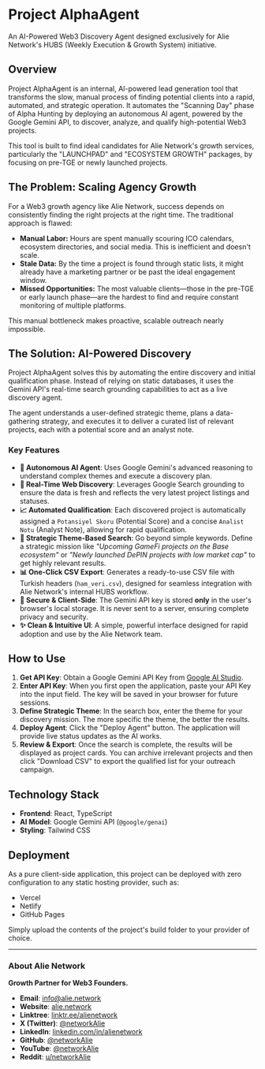 # Project AlphaAgent

An AI-Powered Web3 Discovery Agent designed exclusively for Alie Network's HUBS (Weekly Execution & Growth System) initiative.

 <!-- It's highly recommended to add a screenshot of the app here -->

## Overview

Project AlphaAgent is an internal, AI-powered lead generation tool that transforms the slow, manual process of finding potential clients into a rapid, automated, and strategic operation. It automates the "Scanning Day" phase of Alpha Hunting by deploying an autonomous AI agent, powered by the Google Gemini API, to discover, analyze, and qualify high-potential Web3 projects.

This tool is built to find ideal candidates for Alie Network's growth services, particularly the "LAUNCHPAD" and "ECOSYSTEM GROWTH" packages, by focusing on pre-TGE or newly launched projects.

## The Problem: Scaling Agency Growth

For a Web3 growth agency like Alie Network, success depends on consistently finding the right projects at the right time. The traditional approach is flawed:

-   **Manual Labor:** Hours are spent manually scouring ICO calendars, ecosystem directories, and social media. This is inefficient and doesn't scale.
-   **Stale Data:** By the time a project is found through static lists, it might already have a marketing partner or be past the ideal engagement window.
-   **Missed Opportunities:** The most valuable clients—those in the pre-TGE or early launch phase—are the hardest to find and require constant monitoring of multiple platforms.

This manual bottleneck makes proactive, scalable outreach nearly impossible.

## The Solution: AI-Powered Discovery

Project AlphaAgent solves this by automating the entire discovery and initial qualification phase. Instead of relying on static databases, it uses the Gemini API's real-time search grounding capabilities to act as a live discovery agent.

The agent understands a user-defined strategic theme, plans a data-gathering strategy, and executes it to deliver a curated list of relevant projects, each with a potential score and an analyst note.

### Key Features

-   **🤖 Autonomous AI Agent**: Uses Google Gemini's advanced reasoning to understand complex themes and execute a discovery plan.
-   **🔎 Real-Time Web Discovery**: Leverages Google Search grounding to ensure the data is fresh and reflects the very latest project listings and statuses.
-   **📈 Automated Qualification**: Each discovered project is automatically assigned a `Potansiyel Skoru` (Potential Score) and a concise `Analist Notu` (Analyst Note), allowing for rapid qualification.
-   **🎯 Strategic Theme-Based Search**: Go beyond simple keywords. Define a strategic mission like *"Upcoming GameFi projects on the Base ecosystem"* or *"Newly launched DePIN projects with low market cap"* to get highly relevant results.
-   **📊 One-Click CSV Export**: Generates a ready-to-use CSV file with Turkish headers (`ham_veri.csv`), designed for seamless integration with Alie Network's internal HUBS workflow.
-   **🔐 Secure & Client-Side**: The Gemini API key is stored **only** in the user's browser's local storage. It is never sent to a server, ensuring complete privacy and security.
-   **✨ Clean & Intuitive UI**: A simple, powerful interface designed for rapid adoption and use by the Alie Network team.

## How to Use

1.  **Get API Key**: Obtain a Google Gemini API Key from [Google AI Studio](https://aistudio.google.com/app/apikey).
2.  **Enter API Key**: When you first open the application, paste your API Key into the input field. The key will be saved in your browser for future sessions.
3.  **Define Strategic Theme**: In the search box, enter the theme for your discovery mission. The more specific the theme, the better the results.
4.  **Deploy Agent**: Click the "Deploy Agent" button. The application will provide live status updates as the AI works.
5.  **Review & Export**: Once the search is complete, the results will be displayed as project cards. You can archive irrelevant projects and then click "Download CSV" to export the qualified list for your outreach campaign.

## Technology Stack

-   **Frontend**: React, TypeScript
-   **AI Model**: Google Gemini API (`@google/genai`)
-   **Styling**: Tailwind CSS

## Deployment

As a pure client-side application, this project can be deployed with zero configuration to any static hosting provider, such as:

-   Vercel
-   Netlify
-   GitHub Pages

Simply upload the contents of the project's build folder to your provider of choice.

---

### About Alie Network

**Growth Partner for Web3 Founders.**

-   **Email**: [info@alie.network](mailto:info@alie.network)
-   **Website**: [alie.network](https://alie.network/)
-   **Linktree**: [linktr.ee/alienetwork](https://linktr.ee/alienetwork)
-   **X (Twitter)**: [@networkAlie](https://twitter.com/networkAlie)
-   **LinkedIn**: [linkedin.com/in/alienetwork](https://www.linkedin.com/in/alienetwork/)
-   **GitHub**: [@networkAlie](https://github.com/networkAlie)
-   **YouTube**: [@networkAlie](https://www.youtube.com/@networkAlie)
-   **Reddit**: [u/networkAlie](https://www.reddit.com/user/networkAlie)
